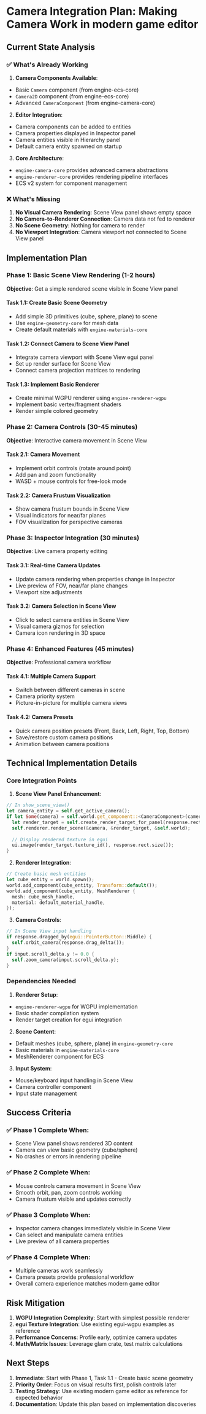 # Camera Integration Plan: Making Camera Work in modern game editor

## Current State Analysis

### ✅ What's Already Working
1. **Camera Components Available**:
  - Basic `Camera` component (from engine-ecs-core)
  - `Camera2D` component (from engine-ecs-core) 
  - Advanced `CameraComponent` (from engine-camera-core)

2. **Editor Integration**:
  - Camera components can be added to entities
  - Camera properties displayed in Inspector panel
  - Camera entities visible in Hierarchy panel
  - Default camera entity spawned on startup

3. **Core Architecture**:
  - `engine-camera-core` provides advanced camera abstractions
  - `engine-renderer-core` provides rendering pipeline interfaces
  - ECS v2 system for component management

### ❌ What's Missing
1. **No Visual Camera Rendering**: Scene View panel shows empty space
2. **No Camera-to-Renderer Connection**: Camera data not fed to renderer
3. **No Scene Geometry**: Nothing for camera to render
4. **No Viewport Integration**: Camera viewport not connected to Scene View panel

## Implementation Plan

### Phase 1: Basic Scene View Rendering (1-2 hours)
**Objective**: Get a simple rendered scene visible in Scene View panel

#### Task 1.1: Create Basic Scene Geometry
- Add simple 3D primitives (cube, sphere, plane) to scene
- Use `engine-geometry-core` for mesh data
- Create default materials with `engine-materials-core`

#### Task 1.2: Connect Camera to Scene View Panel
- Integrate camera viewport with Scene View egui panel 
- Set up render surface for Scene View
- Connect camera projection matrices to rendering

#### Task 1.3: Implement Basic Renderer
- Create minimal WGPU renderer using `engine-renderer-wgpu`
- Implement basic vertex/fragment shaders
- Render simple colored geometry

### Phase 2: Camera Controls (30-45 minutes)
**Objective**: Interactive camera movement in Scene View

#### Task 2.1: Camera Movement
- Implement orbit controls (rotate around point)
- Add pan and zoom functionality
- WASD + mouse controls for free-look mode

#### Task 2.2: Camera Frustum Visualization
- Show camera frustum bounds in Scene View
- Visual indicators for near/far planes
- FOV visualization for perspective cameras

### Phase 3: Inspector Integration (30 minutes)
**Objective**: Live camera property editing

#### Task 3.1: Real-time Camera Updates
- Update camera rendering when properties change in Inspector
- Live preview of FOV, near/far plane changes
- Viewport size adjustments

#### Task 3.2: Camera Selection in Scene View
- Click to select camera entities in Scene View
- Visual camera gizmos for selection
- Camera icon rendering in 3D space

### Phase 4: Enhanced Features (45 minutes)
**Objective**: Professional camera workflow

#### Task 4.1: Multiple Camera Support
- Switch between different cameras in scene
- Camera priority system
- Picture-in-picture for multiple camera views

#### Task 4.2: Camera Presets
- Quick camera position presets (Front, Back, Left, Right, Top, Bottom)
- Save/restore custom camera positions
- Animation between camera positions

## Technical Implementation Details

### Core Integration Points

1. **Scene View Panel Enhancement**:
```rust
// In show_scene_view()
let camera_entity = self.get_active_camera();
if let Some(camera) = self.world.get_component::<CameraComponent>(camera_entity) {
  let render_target = self.create_render_target_for_panel(response.rect);
  self.renderer.render_scene(&camera, &render_target, &self.world);
  
  // Display rendered texture in egui
  ui.image(render_target.texture_id(), response.rect.size());
}
```

2. **Renderer Integration**:
```rust
// Create basic mesh entities
let cube_entity = world.spawn();
world.add_component(cube_entity, Transform::default());
world.add_component(cube_entity, MeshRenderer {
  mesh: cube_mesh_handle,
  material: default_material_handle,
});
```

3. **Camera Controls**:
```rust
// In Scene View input handling
if response.dragged_by(egui::PointerButton::Middle) {
  self.orbit_camera(response.drag_delta());
}
if input.scroll_delta.y != 0.0 {
  self.zoom_camera(input.scroll_delta.y);
}
```

### Dependencies Needed

1. **Renderer Setup**:
  - `engine-renderer-wgpu` for WGPU implementation
  - Basic shader compilation system
  - Render target creation for egui integration

2. **Scene Content**:
  - Default meshes (cube, sphere, plane) in `engine-geometry-core`
  - Basic materials in `engine-materials-core`
  - MeshRenderer component for ECS

3. **Input System**:
  - Mouse/keyboard input handling in Scene View
  - Camera controller component
  - Input state management

## Success Criteria

### ✅ Phase 1 Complete When:
- Scene View panel shows rendered 3D content
- Camera can view basic geometry (cube/sphere)
- No crashes or errors in rendering pipeline

### ✅ Phase 2 Complete When:
- Mouse controls camera movement in Scene View
- Smooth orbit, pan, zoom controls working
- Camera frustum visible and updates correctly

### ✅ Phase 3 Complete When:
- Inspector camera changes immediately visible in Scene View
- Can select and manipulate camera entities
- Live preview of all camera properties

### ✅ Phase 4 Complete When:
- Multiple cameras work seamlessly
- Camera presets provide professional workflow
- Overall camera experience matches modern game editor

## Risk Mitigation

1. **WGPU Integration Complexity**: Start with simplest possible renderer
2. **egui Texture Integration**: Use existing egui-wgpu examples as reference
3. **Performance Concerns**: Profile early, optimize camera updates
4. **Math/Matrix Issues**: Leverage glam crate, test matrix calculations

## Next Steps

1. **Immediate**: Start with Phase 1, Task 1.1 - Create basic scene geometry
2. **Priority Order**: Focus on visual results first, polish controls later
3. **Testing Strategy**: Use existing modern game editor as reference for expected behavior
4. **Documentation**: Update this plan based on implementation discoveries